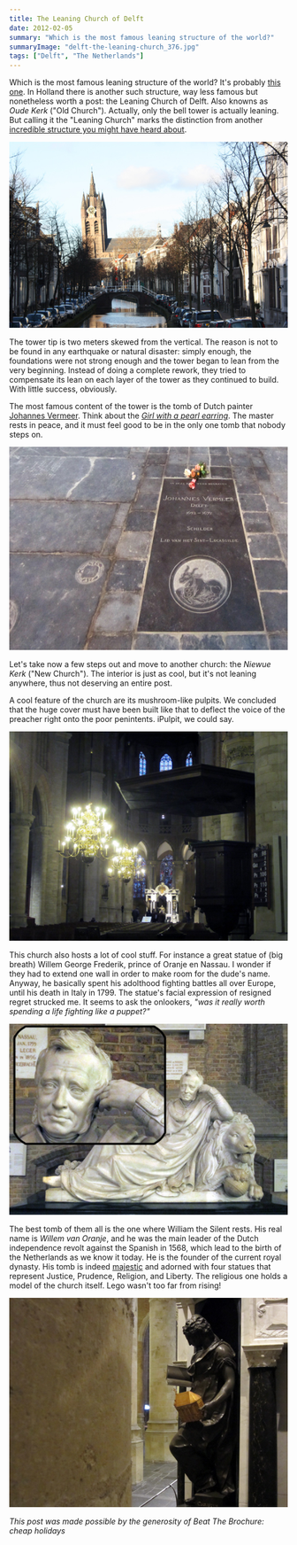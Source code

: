 ```yaml
---
title: The Leaning Church of Delft
date: 2012-02-05
summary: "Which is the most famous leaning structure of the world?"
summaryImage: "delft-the-leaning-church_376.jpg"
tags: ["Delft", "The Netherlands"]
---
```


Which is the most famous leaning structure of the world? It's probably [this one](http://thingsiwanttoeat.tumblr.com/post/121087951/mega-hamburger-four-the-leaning-tower-of-bacon). In Holland there is another such structure, way less famous but nonetheless worth a post: the Leaning Church of Delft. Also knowns as _Oude Kerk_ ("Old Church"). Actually, only the bell tower is actually leaning. But calling it the "Leaning Church" marks the distinction from another [incredible structure you might have heard about](http://science.howstuffworks.com/engineering/structural/will-leaning-tower-of-pisa-fall.htm).

![](delft-the-leaning-church_376.jpg)

The tower tip is two meters skewed from the vertical. The reason is not to be found in any earthquake or natural disaster: simply enough, the foundations were not strong enough and the tower began to lean from the very beginning. Instead of doing a complete rework, they tried to compensate its lean on each layer of the tower as they continued to build. With little success, obviously.

The most famous content of the tower is the tomb of Dutch painter [Johannes Vermeer](http://www.johannesvermeer.org/). Think about the [_Girl with a pearl earring_](http://en.wikipedia.org/wiki/Girl_with_a_Pearl_Earring). The master rests in peace, and it must feel good to be in the only one tomb that nobody steps on.

![](delft-church-vermeer-grave_411.jpg)

Let's take now a few steps out and move to another church: the _Niewue Kerk_ ("New Church"). The interior is just as cool, but it's not leaning anywhere, thus not deserving an entire post.

A cool feature of the church are its mushroom-like pulpits. We concluded that the huge cover must have been built like that to deflect the voice of the preacher right onto the poor penintents. iPulpit, we could say.

![](delft-church-pulpit_423.jpg)

This church also hosts a lot of cool stuff. For instance a great statue of (big breath) Willem George Frederik, prince of Oranje en Nassau. I wonder if they had to extend one wall in order to make room for the dude's name. Anyway, he basically spent his adolthood fighting battles all over Europe, until his death in Italy in 1799. The statue's facial expression of resigned regret  strucked me. It seems to ask the onlookers, _"was it really worth spending a life fighting like a puppet?"_

![](delft-church-nassau-van-oranje_386.jpg)

The best tomb of them all is the one where William the Silent rests. His real name is _Willem van Oranje_, and he was the main leader of the Dutch independence revolt against the Spanish in 1568, which lead to the birth of the Netherlands as we know it today. He is the founder of the current royal dynasty. His tomb is indeed [majestic](http://www.flickr.com/photos/twiga_swala/2302459421/) and adorned with four statues that represent Justice, Prudence, Religion, and Liberty. The religious one holds a model of the church itself. Lego wasn't too far from rising!

![](delft-church-statue-with-church-model_423.jpg)

_This post was made possible by the generosity of Beat The Brochure: cheap holidays_